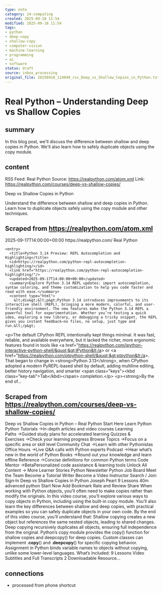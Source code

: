 ```yaml
---
type: note
category: 24-computing
created: 2025-09-18 11:54
modified: 2025-09-18 11:54
tags:
- python
- deep-copy
- shallow-copy
- computer-vision
- machine-learning
- programming
- ai
- software
status: draft
source: inbox_processing
original_file: 20250918_114949_rss_Deep_vs_Shallow_Copies_in_Python.txt
---
```



# Real Python – Understanding Deep vs Shallow Copies

## summary
In this blog post, we'll discuss the difference between shallow and deep copies in Python. We'll also learn how to safely duplicate objects using the copy module.

## content
RSS Feed: Real Python
Source: https://realpython.com/atom.xml
Link: https://realpython.com/courses/deep-vs-shallow-copies/

Deep vs Shallow Copies in Python

Understand the difference between shallow and deep copies in Python. Learn how to duplicate objects safely using the copy module and other techniques.

## Scraped from https://realpython.com/atom.xml
<?xml version="1.0" encoding="utf-8"?>
<feed xmlns="http://www.w3.org/2005/Atom">

  <title>Real Python</title>
  <link href="https://realpython.com/atom.xml" rel="self"/>
  <link href="https://realpython.com/"/>
  <updated>2025-09-17T14:00:00+00:00</updated>
  <id>https://realpython.com/</id>
  <author>
    <name>Real Python</name>
  </author>

  
    <entry>
      <title>Python 3.14 Preview: REPL Autocompletion and Highlighting</title>
      <id>https://realpython.com/python-repl-autocompletion-highlighting/</id>
      <link href="https://realpython.com/python-repl-autocompletion-highlighting/"/>
      <updated>2025-09-17T14:00:00+00:00</updated>
      <summary>Explore Python 3.14 REPL updates: import autocompletion, syntax coloring, and theme customization to help you code faster and read with ease.</summary>
      <content type="html">
        &lt;div&gt;&lt;p&gt;Python 3.14 introduces improvements to its interactive shell (REPL), bringing a more modern, colorful, and user-friendly environment. The new features make the Python 3.14 REPL a powerful tool for experimentation. Whether you’re testing a quick idea, exploring a new library, or debugging a tricky snippet, the REPL gives you instant feedback—no files, no setup, just type and run.&lt;/p&gt;
&lt;p&gt;The default CPython REPL intentionally kept things minimal. It was fast, reliable, and available everywhere, but it lacked the richer, more ergonomic features found in tools like &lt;a href=&quot;https://realpython.com/ipython-interactive-python-shell/&quot;&gt;IPython&lt;/a&gt; or &lt;a href=&quot;https://realpython.com/ptpython-shell/&quot;&gt;ptpython&lt;/a&gt;. That began to change in &lt;strong&gt;Python 3.13&lt;/strong&gt;, when CPython adopted a modern PyREPL-based shell by default, adding multiline editing, better history navigation, and smarter &lt;span class=&quot;keys&quot;&gt;&lt;kbd class=&quot;key-tab&quot;&gt;Tab&lt;/kbd&gt;&lt;/span&gt; completion.&lt;/p&gt;
&lt;p&gt;&lt;strong&gt;By the end of...


## Scraped from https://realpython.com/courses/deep-vs-shallow-copies/
Deep vs Shallow Copies in Python – Real Python Start&nbsp;Here Learn Python Python Tutorials&nbsp;→In-depth articles and video courses Learning Paths&nbsp;→Guided study plans for accelerated learning Quizzes & Exercises&nbsp;→Check your learning progress Browse Topics&nbsp;→Focus on a specific area or skill level Community Chat&nbsp;→Learn with other Pythonistas Office Hours&nbsp;→Live Q&A calls with Python experts Podcast&nbsp;→Hear what’s new in the world of Python Books&nbsp;→Round out your knowledge and learn offline Reference&nbsp;→Concise definitions for common Python terms Code Mentor&nbsp;→BetaPersonalized code assistance &amp; learning tools Unlock All Content&nbsp;→ More Learner Stories Python Newsletter Python Job Board Meet the Team Become a Tutorial Writer Become a Video Instructor Search / Join Sign&#8209;In Deep vs Shallow Copies in Python Joseph Peart 9&nbsp;Lessons 40m advanced python Start Now Add Bookmark Rate and Review Share When working with Python objects, you&rsquo;ll often need to make copies rather than modify the originals. In this video course, you&rsquo;ll explore various ways to copy objects in Python, including using the built-in copy module. You&rsquo;ll also learn the key differences between shallow and deep copies, with practical examples so you can safely duplicate objects in your own code. By the end of this video course, you&rsquo;ll understand that: Shallow copying creates a new object but references the same nested objects, leading to shared changes. Deep copying recursively duplicates all objects, ensuring full independence from the original. Python&rsquo;s copy module provides the copy() function for shallow copies and deepcopy() for deep copies. Custom classes can implement .__copy__() and .__deepcopy__() for specific copying behavior. Assignment in Python binds variable names to objects without copying, unlike some lower-level languages. What’s Included: 9 Lessons Video Subtitles and Full Transcripts 2 Downloadable Resource...


## connections
- processed from phone shortcut
